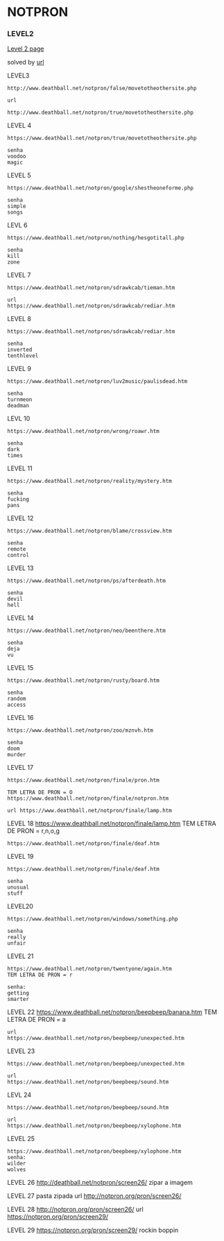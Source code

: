 # NOTPRON

### LEVEL2
[Level 2 page](http://notpron.org/notpron/not/level2.htm)

solved by [url](http://notpron.org/notpron/not/level3.htm)


LEVEL3

	http://www.deathball.net/notpron/false/movetotheothersite.php

	url

	http://www.deathball.net/notpron/true/movetotheothersite.php


LEVEL 4

	https://www.deathball.net/notpron/true/movetotheothersite.php

	senha
	voodoo
	magic

LEVEL 5

	https://www.deathball.net/notpron/google/shestheoneforme.php

	senha
	simple
	songs

LEVL 6

	https://www.deathball.net/notpron/nothing/hesgotitall.php

	senha
	kill
	zone
	
LEVEL 7

	https://www.deathball.net/notpron/sdrawkcab/tieman.htm

	url
	https://www.deathball.net/notpron/sdrawkcab/rediar.htm

LEVEL 8
	
	https://www.deathball.net/notpron/sdrawkcab/rediar.htm

	senha
	inverted
	tenthlevel

LEVEL 9

	https://www.deathball.net/notpron/luv2music/paulisdead.htm

	senha
	turnmeon
	deadman

LEVL 10

	https://www.deathball.net/notpron/wrong/roawr.htm

	senha
	dark
	times

LEVEL 11

	https://www.deathball.net/notpron/reality/mystery.htm

	senha
	fucking
	pans

LEVEL 12

	https://www.deathball.net/notpron/blame/crossview.htm

	senha
	remote
	control

LEVEL 13
	
	https://www.deathball.net/notpron/ps/afterdeath.htm

	senha
	devil
	hell

LEVEL 14

	https://www.deathball.net/notpron/neo/beenthere.htm

	senha
	deja
	vu

LEVEL 15

	https://www.deathball.net/notpron/rusty/board.htm

	senha
	random
	access

LEVEL 16
	
	https://www.deathball.net/notpron/zoo/mznvh.htm

	senha
	doom
	murder

LEVEL 17
	
	https://www.deathball.net/notpron/finale/pron.htm

	TEM LETRA DE PRON = O
	https://www.deathball.net/notpron/finale/notpron.htm
	
	url https://www.deathball.net/notpron/finale/lamp.htm

LEVEL 18
	https://www.deathball.net/notpron/finale/lamp.htm
	TEM LETRA DE PRON = r,n,o,g

	https://www.deathball.net/notpron/finale/deaf.htm

LEVEL 19

	https://www.deathball.net/notpron/finale/deaf.htm
	
	senha
	unusual
	stuff

LEVEL20

	https://www.deathball.net/notpron/windows/something.php

	senha
	really
	unfair

LEVEL 21

	
	https://www.deathball.net/notpron/twentyone/again.htm
	TEM LETRA DE PRON = r

	senha:
	getting
	smarter

LEVEL 22
	https://www.deathball.net/notpron/beepbeep/banana.htm
	TEM LETRA DE PRON = a
	
	url
	https://www.deathball.net/notpron/beepbeep/unexpected.htm

LEVEL 23

	https://www.deathball.net/notpron/beepbeep/unexpected.htm

	url
	https://www.deathball.net/notpron/beepbeep/sound.htm

LEVL 24

	https://www.deathball.net/notpron/beepbeep/sound.htm

	url
	https://www.deathball.net/notpron/beepbeep/xylophone.htm

LEVEL 25

	https://www.deathball.net/notpron/beepbeep/xylophone.htm
	senha:
	wilder
	wolves

LEVEL 26
	http://deathball.net/notpron/screen26/
	zipar a imagem

LEVEL 27
	pasta zipada
	url http://notpron.org/pron/screen26/

LEVEL 28
	http://notpron.org/pron/screen26/
	url https://notpron.org/pron/screen29/

LEVEL 29
	https://notpron.org/pron/screen29/
	rockin
	boppin
	

	
	
